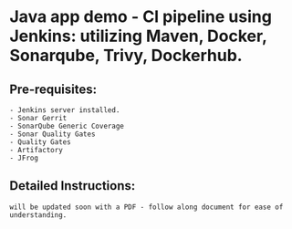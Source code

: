 # Java app demo - CI pipeline using Jenkins: utilizing Maven, Docker, Sonarqube, Trivy, Dockerhub. 

Pre-requisites:
--------
    - Jenkins server installed.
    - Sonar Gerrit
    - SonarQube Generic Coverage
    - Sonar Quality Gates
    - Quality Gates
    - Artifactory
    - JFrog
    
Detailed Instructions:
-------
    will be updated soon with a PDF - follow along document for ease of understanding.